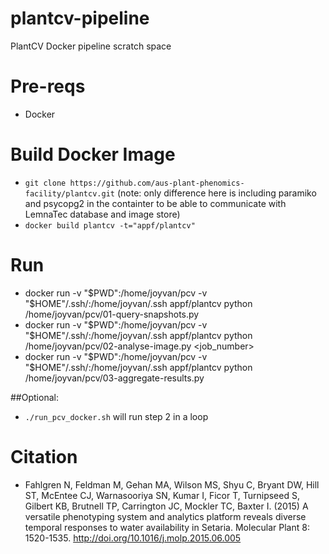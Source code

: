 # plantcv-pipeline
PlantCV Docker pipeline scratch space

# Pre-reqs
* Docker

# Build Docker Image
* `git clone https://github.com/aus-plant-phenomics-facility/plantcv.git` (note: only difference here is including paramiko and psycopg2 in the containter to be able to communicate with LemnaTec database and image store)
* `docker build plantcv -t="appf/plantcv"`

# Run
* docker run -v "$PWD":/home/joyvan/pcv -v "$HOME"/.ssh/:/home/joyvan/.ssh appf/plantcv python /home/joyvan/pcv/01-query-snapshots.py
* docker run -v "$PWD":/home/joyvan/pcv -v "$HOME"/.ssh/:/home/joyvan/.ssh appf/plantcv python /home/joyvan/pcv/02-analyse-image.py <job_number>
* docker run -v "$PWD":/home/joyvan/pcv -v "$HOME"/.ssh/:/home/joyvan/.ssh appf/plantcv python /home/joyvan/pcv/03-aggregate-results.py

##Optional:
* `./run_pcv_docker.sh` will run step 2 in a loop

# Citation
* Fahlgren N, Feldman M, Gehan MA, Wilson MS, Shyu C, Bryant DW, Hill ST, McEntee CJ, Warnasooriya SN, Kumar I, Ficor T, Turnipseed S, Gilbert KB, Brutnell TP, Carrington JC, Mockler TC, Baxter I. (2015) A versatile phenotyping system and analytics platform reveals diverse temporal responses to water availability in Setaria. Molecular Plant 8: 1520-1535. http://doi.org/10.1016/j.molp.2015.06.005